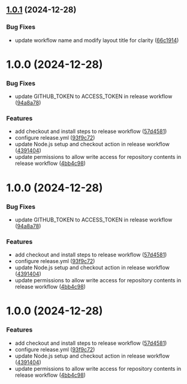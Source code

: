## [1.0.1](https://github.com/shimorojune/portfolio/compare/v1.0.0...v1.0.1) (2024-12-28)


### Bug Fixes

* update workflow name and modify layout title for clarity ([66c1914](https://github.com/shimorojune/portfolio/commit/66c1914e915f07e81478080c41b65152306dc37a))

# 1.0.0 (2024-12-28)


### Bug Fixes

* update GITHUB_TOKEN to ACCESS_TOKEN in release workflow ([94a8a78](https://github.com/shimorojune/portfolio/commit/94a8a78581debaefb581d609f82c52943bc24a28))


### Features

* add checkout and install steps to release workflow ([57d4581](https://github.com/shimorojune/portfolio/commit/57d45811b10a3f00962a179df8b4b193a5bd3b97))
* configure release.yml ([93f9c72](https://github.com/shimorojune/portfolio/commit/93f9c72454ec2a05755ce75848cd7e46a84ea590))
* update Node.js setup and checkout action in release workflow ([4391404](https://github.com/shimorojune/portfolio/commit/439140435b9c9ef1abdbe3cc2f1a2a1c725deb52))
* update permissions to allow write access for repository contents in release workflow ([4bb4c98](https://github.com/shimorojune/portfolio/commit/4bb4c980db24a91ebb0c62dff9ec698fded6a726))

# 1.0.0 (2024-12-28)


### Bug Fixes

* update GITHUB_TOKEN to ACCESS_TOKEN in release workflow ([94a8a78](https://github.com/shimorojune/portfolio/commit/94a8a78581debaefb581d609f82c52943bc24a28))


### Features

* add checkout and install steps to release workflow ([57d4581](https://github.com/shimorojune/portfolio/commit/57d45811b10a3f00962a179df8b4b193a5bd3b97))
* configure release.yml ([93f9c72](https://github.com/shimorojune/portfolio/commit/93f9c72454ec2a05755ce75848cd7e46a84ea590))
* update Node.js setup and checkout action in release workflow ([4391404](https://github.com/shimorojune/portfolio/commit/439140435b9c9ef1abdbe3cc2f1a2a1c725deb52))
* update permissions to allow write access for repository contents in release workflow ([4bb4c98](https://github.com/shimorojune/portfolio/commit/4bb4c980db24a91ebb0c62dff9ec698fded6a726))

# 1.0.0 (2024-12-28)


### Features

* add checkout and install steps to release workflow ([57d4581](https://github.com/shimorojune/portfolio/commit/57d45811b10a3f00962a179df8b4b193a5bd3b97))
* configure release.yml ([93f9c72](https://github.com/shimorojune/portfolio/commit/93f9c72454ec2a05755ce75848cd7e46a84ea590))
* update Node.js setup and checkout action in release workflow ([4391404](https://github.com/shimorojune/portfolio/commit/439140435b9c9ef1abdbe3cc2f1a2a1c725deb52))
* update permissions to allow write access for repository contents in release workflow ([4bb4c98](https://github.com/shimorojune/portfolio/commit/4bb4c980db24a91ebb0c62dff9ec698fded6a726))
